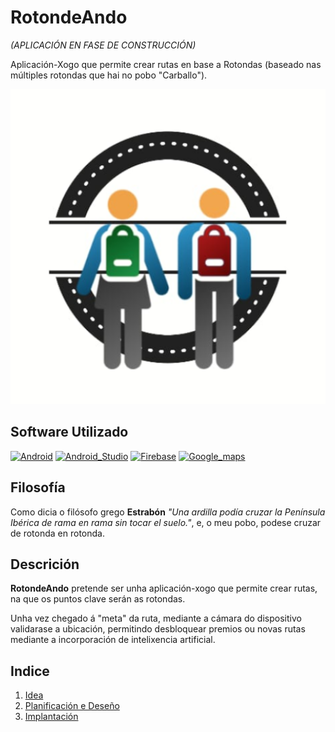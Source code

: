 # RotondeAndo 
*(APLICACIÓN EN FASE DE CONSTRUCCIÓN)*

Aplicación-Xogo que permite crear rutas en base a Rotondas (baseado nas múltiples rotondas que hai no pobo "Carballo").


 ![Logo RotondeAndo](img/icon.png)
 
 ## Software Utilizado
 
[![Android](https://img.shields.io/badge/Android-3DDC84?style=for-the-badge&logo=android&logoColor=white&labelColor=101010)]()
[![Android_Studio](https://img.shields.io/badge/Android_Studio-3DDC84?style=for-the-badge&logo=android-studio&logoColor=white&labelColor=101010)]()
[![Firebase](https://img.shields.io/badge/Firebase-FFCA28?style=for-the-badge&logo=firebase&logoColor=white&labelColor=101010)]()
[![Google_maps](https://img.shields.io/badge/google%20maps-blue?style=for-the-badge&logo=google-maps&logoColor=white&labelColor=101010)]()

## Filosofía
Como dicia o filósofo grego **Estrabón** *"Una ardilla podía cruzar la Península Ibérica de rama en rama sin tocar el suelo."*, e, o meu pobo, podese cruzar de rotonda en rotonda.

## Descrición
**RotondeAndo** pretende ser unha aplicación-xogo que permite crear rutas, na que os puntos clave serán as rotondas. 

Unha vez chegado á "meta" da ruta, mediante a cámara do dispositivo validarase a ubicación, permitindo desbloquear premios ou novas rutas mediante a incorporación de intelixencia artificial. 


## Indice
1. [Idea](/doc/idea.md)
2. [Planificación e Deseño](/doc/plan.md)
3. [Implantación](/doc/implantacion.md)

